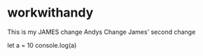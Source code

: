 # workwithandy
This is my JAMES change
Andys Change
James' second change

let a = 10 
console.log(a)